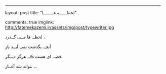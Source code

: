 ---
layout: post
title:  "لحظــــــه هــــــــا"


comments: true
imglink: http://fatemekazemi.ir/assets/img/post/typewriter.jpg


  لحظـہ ها مــی گــذرد ،

  آنچـہ بگذشت نمی آیــد باز 

 قصـہ ای هست ڪـہ هرگز دیــگر، 

  نتواند شد آغــاز ...

